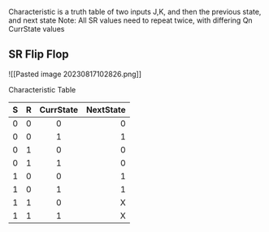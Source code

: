 Characteristic is a truth table of two inputs J,K, and then the previous state, and next state
Note: All SR values need to repeat twice, with differing Qn CurrState values
## SR Flip Flop

![[Pasted image 20230817102826.png]]

Characteristic Table

| S   | R   | CurrState | NextState |
| --- | --- |:---------:| ---------:|
| 0   | 0   |     0     |         0 |
| 0   | 0   |     1     |         1 |
| 0   | 1   |     0     |         0 |
| 0   | 1   |     1     |         0 |
| 1   | 0   |     0     |         1 |
| 1   | 0   |     1     |         1 |
| 1   | 1   |     0     |         X |
| 1   | 1   |     1     |         X |

